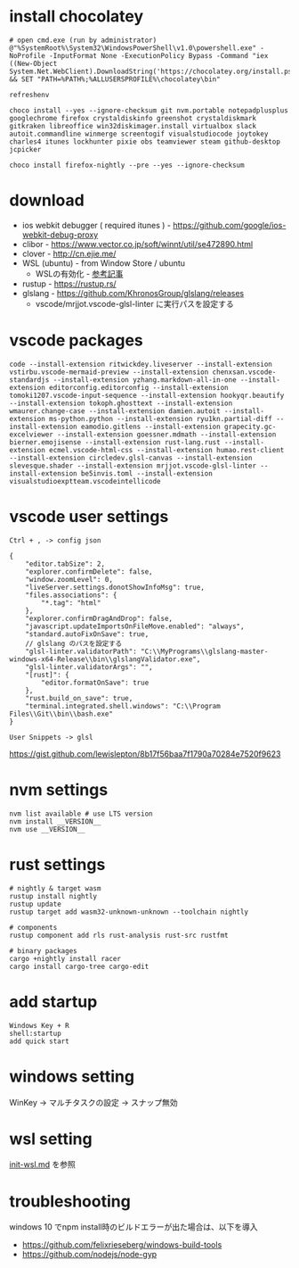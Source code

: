 
# install chocolatey

```shell
# open cmd.exe (run by administrator)
@"%SystemRoot%\System32\WindowsPowerShell\v1.0\powershell.exe" -NoProfile -InputFormat None -ExecutionPolicy Bypass -Command "iex ((New-Object System.Net.WebClient).DownloadString('https://chocolatey.org/install.ps1'))" && SET "PATH=%PATH%;%ALLUSERSPROFILE%\chocolatey\bin"

refreshenv

choco install --yes --ignore-checksum git nvm.portable notepadplusplus googlechrome firefox crystaldiskinfo greenshot crystaldiskmark gitkraken libreoffice win32diskimager.install virtualbox slack autoit.commandline winmerge screentogif visualstudiocode joytokey charles4 itunes lockhunter pixie obs teamviewer steam github-desktop jcpicker

choco install firefox-nightly --pre --yes --ignore-checksum
```

# download
* ios webkit debugger ( required itunes ) - https://github.com/google/ios-webkit-debug-proxy
* clibor - https://www.vector.co.jp/soft/winnt/util/se472890.html
* clover - http://cn.ejie.me/
* WSL (ubuntu) - from Window Store / ubuntu
  * WSLの有効化 - [参考記事](https://qiita.com/Aruneko/items/c79810b0b015bebf30bb)
* rustup - https://rustup.rs/
* glslang - https://github.com/KhronosGroup/glslang/releases
  * vscode/mrjjot.vscode-glsl-linter に実行パスを設定する

# vscode packages
```shell
code --install-extension ritwickdey.liveserver --install-extension vstirbu.vscode-mermaid-preview --install-extension chenxsan.vscode-standardjs --install-extension yzhang.markdown-all-in-one --install-extension editorconfig.editorconfig --install-extension tomoki1207.vscode-input-sequence --install-extension hookyqr.beautify --install-extension tokoph.ghosttext --install-extension wmaurer.change-case --install-extension damien.autoit --install-extension ms-python.python --install-extension ryu1kn.partial-diff --install-extension eamodio.gitlens --install-extension grapecity.gc-excelviewer --install-extension goessner.mdmath --install-extension bierner.emojisense --install-extension rust-lang.rust --install-extension ecmel.vscode-html-css --install-extension humao.rest-client --install-extension circledev.glsl-canvas --install-extension slevesque.shader --install-extension mrjjot.vscode-glsl-linter --install-extension be5invis.toml --install-extension visualstudioexptteam.vscodeintellicode

```

# vscode user settings

`Ctrl + , -> config json`
```
{
    "editor.tabSize": 2,
    "explorer.confirmDelete": false,
    "window.zoomLevel": 0,
    "liveServer.settings.donotShowInfoMsg": true,
    "files.associations": {
        "*.tag": "html"
    },
    "explorer.confirmDragAndDrop": false,
    "javascript.updateImportsOnFileMove.enabled": "always",
    "standard.autoFixOnSave": true,
    // glslang のパスを設定する
    "glsl-linter.validatorPath": "C:\\MyPrograms\\glslang-master-windows-x64-Release\\bin\\glslangValidator.exe",
    "glsl-linter.validatorArgs": "",
    "[rust]": {
        "editor.formatOnSave": true
    },
    "rust.build_on_save": true,
    "terminal.integrated.shell.windows": "C:\\Program Files\\Git\\bin\\bash.exe"
}
```

`User Snippets -> glsl`

https://gist.github.com/lewislepton/8b17f56baa7f1790a70284e7520f9623


# nvm settings

```shell
nvm list available # use LTS version
nvm install __VERSION__
nvm use __VERSION__
```

# rust settings

```shell
# nightly & target wasm
rustup install nightly
rustup update
rustup target add wasm32-unknown-unknown --toolchain nightly

# components
rustup component add rls rust-analysis rust-src rustfmt

# binary packages
cargo +nightly install racer
cargo install cargo-tree cargo-edit
```


# add startup
```
Windows Key + R
shell:startup
add quick start
```

# windows setting
WinKey -> マルチタスクの設定 -> スナップ無効


# wsl setting
[init-wsl.md](init-wsl.md) を参照

# troubleshooting
windows 10 でnpm install時のビルドエラーが出た場合は、以下を導入
* https://github.com/felixrieseberg/windows-build-tools
* https://github.com/nodejs/node-gyp

